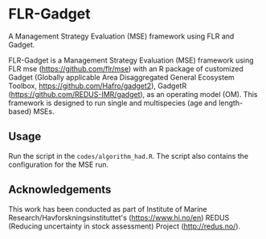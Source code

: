 # FLR-Gadget
A Management Strategy Evaluation (MSE) framework using FLR and Gadget.

FLR-Gadget is a Management Strategy Evaluation (MSE) framework using FLR mse (https://github.com/flr/mse) with an R package of customized Gadget (Globally applicable Area Disaggregated General Ecosystem Toolbox, https://github.com/Hafro/gadget2), GadgetR (https://github.com/REDUS-IMR/gadget), as an operating model (OM). This framework is designed to run single and multispecies (age and length-based) MSEs. 

## Usage
Run the script in the `codes/algorithm_had.R`. The script also contains the configuration for the MSE run.

## Acknowledgements
This work has been conducted as part of Institute of Marine Research/Havforskningsinstituttet's (https://www.hi.no/en) REDUS (Reducing uncertainty in stock assessment) Project (http://redus.no/).
